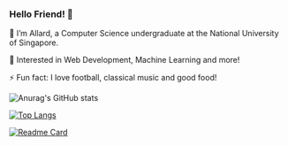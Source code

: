 ### Hello Friend! 👋

🔭 I’m Allard, a Computer Science undergraduate at the National University of Singapore.

🌱 Interested in Web Development, Machine Learning and more!

⚡ Fun fact: I love football, classical music and good food!

![Anurag's GitHub stats](https://github-readme-stats.vercel.app/api?username=AllardQuek&theme=ayu-mirage&show_icons=true)

[![Top Langs](https://github-readme-stats.vercel.app/api/top-langs/?username=AllardQuek&hide=jupyter%20notebook)](https://github.com/AllardQuek/github-readme-stats)

[![Readme Card](https://github-readme-stats.vercel.app/api/pin/?username=AllardQuek&repo=Wav2Lip)](https://github.com/AllardQuek/Wav2Lip)



<!--
**AllardQuek/allardquek** is a ✨ _special_ ✨ repository because its `README.md` (this file) appears on your GitHub profile.

Here are some ideas to get you started:

- 🔭 I’m currently working on ...
- 🌱 I’m currently learning ...
- 👯 I’m looking to collaborate on ...
- 🤔 I’m looking for help with ...
- 💬 Ask me about ...
- 📫 How to reach me: ...
- 📫 How to reach me: Visit my website [here](https://allardquek.github.io/)!
- 😄 Pronouns: ...
- ⚡ Fun fact: ...
-->
